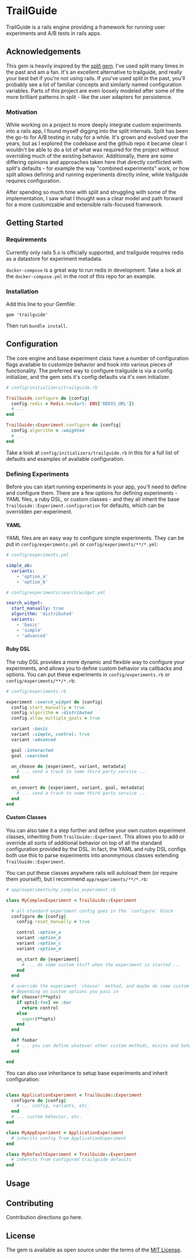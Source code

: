 # TrailGuide

TrailGuide is a rails engine providing a framework for running user experiments and A/B tests in rails apps.

## Acknowledgements

This gem is heavily inspired by the [split gem](https://github.com/splitrb/split). I've used split many times in the past and am a fan. It's an excellent alternative to trailguide, and really your best bet if you're not using rails. If you've used split in the past, you'll probably see a lot of familiar concepts and similarly named configuration variables. Parts of this project are even loosely modeled after some of the more brilliant patterns in split - like the user adapters for persistence.

### Motivation

While working on a project to more deeply integrate custom experiments into a rails app, I found myself digging into the split internals. Split has been the go-to for A/B testing in ruby for a while. It's grown and evolved over the years, but as I explored the codebase and the github repo it became clear I wouldn't be able to do a lot of what was required for the project without overriding much of the existing behavior. Additionally, there are some differing opinions and approaches taken here that directly conflicted with split's defaults - for example the way "combined experiments" work, or how split allows defining and running experiments directly inline, while trailguide requires configuration.

After spending so much time with split and struggling with some of the implementation, I saw what I thought was a clear model and path forward for a more customizable and extensible rails-focused framework.

## Getting Started

### Requirements

Currently only rails 5.x is officially supported, and trailguide requires redis as a datastore for experiment metadata.

`docker-compose` is a great way to run redis in development. Take a look at the `docker-compose.yml` in the root of this repo for an example.

### Installation

Add this line to your Gemfile:

```
gem 'trailguide'
```

Then run `bundle install`.

## Configuration

The core engine and base experiment class have a number of configuration flags available to customize behavior and hook into various pieces of functionality. The preferred way to configure trailguide is via a config initializer, and the gem sets it's config defaults via it's own initializer.

```ruby
# config/initializers/trailguide.rb

TrailGuide.configure do |config|
  config.redis = Redis.new(url: ENV['REDIS_URL'])
  # ...
end

TrailGuide::Experiment.configure do |config|
  config.algorithm = :weighted
  # ...
end
```

Take a look at `config/initializers/trailguide.rb` in this for a full list of defaults and examples of available configuration.

### Defining Experiments

Before you can start running experiments in your app, you'll need to define and configure them. There are a few options for defining experiments - YAML files, a ruby DSL, or custom classes - and they all inherit the base `TrailGuide::Experiment.configuration` for defaults, which can be overridden per-experiment.

#### YAML

YAML files are an easy way to configure simple experiments. They can be put in `config/experiments.yml` or `config/experiments/**/*.yml`:

```yaml
# config/experiments.yml

simple_ab:
  variants:
    - 'option_a'
    - 'option_b'
```

```yaml
# config/experiments/search/widget.yml

search_widget:
  start_manually: true
  algorithm: 'distributed'
  variants:
    - 'basic'
    - 'simple'
    - 'advanced'
```

#### Ruby DSL

The ruby DSL provides a more dynamic and flexible way to configure your experiments, and allows you to define custom behavior via callbacks and options. You can put these experiments in `config/experiments.rb` or `config/experiments/**/*.rb`:

```ruby
# config/experiments.rb

experiment :search_widget do |config|
  config.start_manually = true
  config.algorithm = :distributed
  config.allow_multiple_goals = true

  variant :basic
  variant :simple, control: true
  variant :advanced

  goal :interacted
  goal :searched

  on_choose do |experiment, variant, metadata|
    # ... send a track to some third party service ...
  end

  on_convert do |experiment, variant, goal, metadata|
    # ... send a track to some third party service ...
  end
end
```

#### Custom Classes

You can also take it a step further and define your own custom experiment classes, inheriting from `TrailGuide::Experiment`. This allows you to add or override all sorts of additional behavior on top of all the standard configuration provided by the DSL. In fact, the YAML and ruby DSL configs both use this to parse experiments into anonmymous classes extending `TrailGuide::Experiment`.

You can put these classes anywhere rails will autoload them (or require them yourself), but I recommend `app/experiments/**/*.rb`:

```ruby
# app/experiments/my_complex_experiment.rb

class MyComplexExperiment < TrailGuide::Experiment

  # all standard experiment config goes in the `configure` block
  configure do |config|
    config.reset_manually = true

    control :option_a
    variant :option_b
    variant :option_c
    variant :option_d

    on_start do |experiment|
      # ... do some custom stuff when the experiment is started ...
    end
  end

  # override the experiment `choose!` method, and maybe do some custom stuff
  # depending on custom options you pass in
  def choose!(**opts)
    if opts[:foo] == :bar
      return control
    else
      super(**opts)
    end
  end

  def foobar
    # ... you can define whatever other custom methods, mixins and behaviors ...
  end

end
```

You can also use inheritance to setup base experiments and inherit configuration:

```ruby

class ApplicationExperiment < TrailGuide::Experiment
  configure do |config|
    # ... config, variants, etc.
  end
  # ... custom behavior, etc.
end

class MyAppExperiment < ApplicationExperiment
  # inherits config from ApplicationExperiment
end

class MyDefaultExperiment < TrailGuide::Experiment
  # inherits from configured trailguide defaults
end
```

## Usage

## Contributing

Contribution directions go here.

## License

The gem is available as open source under the terms of the [MIT License](https://opensource.org/licenses/MIT).
